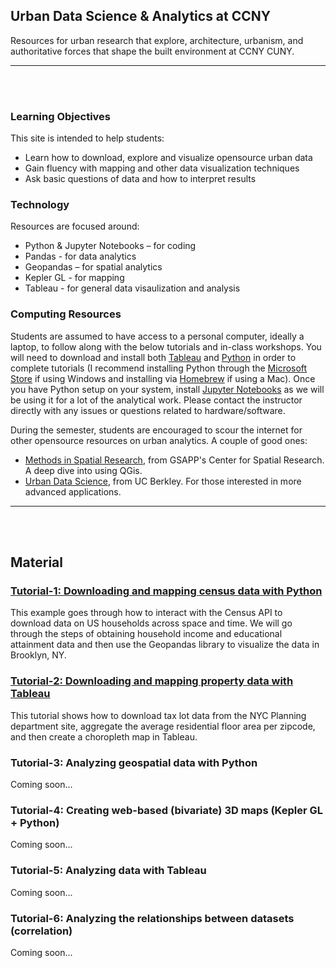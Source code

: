 ## Urban Data Science & Analytics at CCNY

Resources for urban research that explore, architecture, urbanism, and authoritative forces that shape the built environment at CCNY CUNY.

------
<br/><br/>

### Learning Objectives
This site is intended to help students:
- Learn how to download, explore and visualize opensource urban data
- Gain fluency with mapping and other data visualization techniques
- Ask basic questions of data and how to interpret results

### Technology
Resources are focused around:
- Python & Jupyter Notebooks – for coding
- Pandas - for data analytics
- Geopandas – for spatial analytics
- Kepler GL - for mapping
- Tableau - for general data visaulization and analysis


### Computing Resources
Students are assumed to have access to a personal computer, ideally a laptop, to follow along with the below tutorials and in-class workshops. You will need to download and install both [Tableau](https://www.tableau.com/academic/students) and [Python](https://realpython.com/installing-python/) in order to complete tutorials (I recommend installing Python through the [Microsoft Store](https://realpython.com/installing-python/#how-to-install-from-the-microsoft-store) if using Windows and installing via [Homebrew](https://realpython.com/installing-python/#how-to-install-from-homebrew) if using a Mac). Once you have Python setup on your system, install [Jupyter Notebooks](https://jupyter.org/install) as we will be using it for a lot of the analytical work. Please contact the instructor directly with any issues or questions related to hardware/software.

During the semester, students are encouraged to scour the internet for other opensource resources on urban analytics. A couple of good ones:
- [Methods in Spatial Research](https://github.com/CenterForSpatialResearch/methods-in-spatial-research-sp2020), from GSAPP's Center for Spatial Research. A deep dive into using QGis.
- [Urban Data Science](https://github.com/gboeing/urban-data-science), from UC Berkley. For those interested in more advanced applications.

------
<br/><br/>

## Material

### [Tutorial-1: Downloading and mapping census data with Python](https://nbviewer.jupyter.org/github/carlobailey/urban-data-science/blob/gh-pages/tutorials/Mapping_Census_Data.ipynb)
This example goes through how to interact with the Census API to download data on US households across space and time. We will go through the steps of obtaining household income and educational attainment data and then use the Geopandas library to visualize the data in Brooklyn, NY.

### [Tutorial-2: Downloading and mapping property data with Tableau](tutorials/Mapping_data_tableau.md)
This tutorial shows how to download tax lot data from the NYC Planning department site, aggregate the average residential floor area per zipcode, and then create a choropleth map in Tableau.

### Tutorial-3: Analyzing geospatial data with Python
Coming soon...

### Tutorial-4: Creating web-based (bivariate) 3D maps (Kepler GL + Python)
Coming soon...

### Tutorial-5: Analyzing data with Tableau
Coming soon...

### Tutorial-6: Analyzing the relationships between datasets (correlation)
Coming soon...
